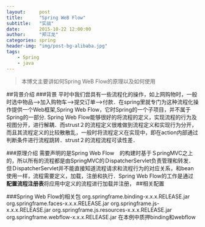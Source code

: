 ```yaml
---
layout:     post
title:      "Spring WeB Flow"
subtitle:   "实战"
date:       2015-10-22 12:00:00
author:     "郑江龙"
categories: spring
header-img: "img/post-bg-alibaba.jpg"
tags:
    - Spring
    - java
---
```

>本博文主要讲如何Spring WeB Flow的原理以及如何使用

##背景介绍
###背景
平时中我们尝具有一些流程化的操作，如上网购物时，一般时选中物品-->加入购物车-->提交订单-->付款．在spring里就专门为这种流程化操作提供一个Web框架,Spring  Web Flow，它时Spring的一个子项目，并不属于Spring的一部分. Spring Web Flow能够很好的将流程的定义，实现流程的行为及视图分开，进行解耦．而strust２的流程定义很难做到流程定义和实现行为分开，而且其流程定义的比较散散乱，一般时将流程定义在实现中，即在action内部通过判断条件进行流程跳转．strust２的流程流程可读性差．

###原理介绍
需要声明的是Spring  Web Flow　的构建时基于ＳpringMVC之上的，所以所有的流程都是由SpringMVC的ＤispatcherServlet负责管理和转发．但ＤispatcherServlet并不能直接知道流程请求和流程行为的对应关系，和bean使用一样，流程需要定义，加载，注册和执行．Spring Web Flow的工作是通过**配置流程注册表**将应用中定义的流程进行加载并注册，
##相关配置

###Spring Web Flow的相关包
org.springframe.binding-x.x.x.RELEASE.jar
org.springframe.faces-x.x.x.RELEASE.jar
org.springframe.js-x.x.x.RELEASE.jar
org.springframe.js.resources-x.x.x.RELEASE.jar
org.springframe.webflow-x.x.x.RELEASE.jar
在本例中质押binding和webflow

###

